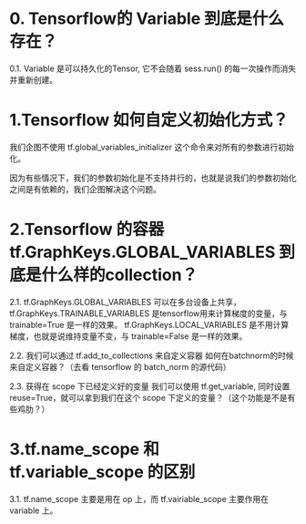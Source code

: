 # 0. Tensorflow的 Variable 到底是什么存在？

0.1. Variable 是可以持久化的Tensor, 它不会随着 sess.run() 的每一次操作而消失并重新创建。

# 1.Tensorflow 如何自定义初始化方式？
 
我们企图不使用 tf.global_variables_initializer 这个命令来对所有的参数进行初始化。

因为有些情况下，我们的参数初始化是不支持并行的，也就是说我们的参数初始化之间是有依赖的，我们企图解决这个问题。

# 2.Tensorflow 的容器 tf.GraphKeys.GLOBAL_VARIABLES 到底是什么样的collection？

2.1. tf.GraphKeys.GLOBAL_VARIABLES 可以在多台设备上共享，
tf.GraphKeys.TRAINABLE_VARIABLES 是tensorflow用来计算梯度的变量，与trainable=True 是一样的效果。
tf.GraphKeys.LOCAL_VARIABLES 是不用计算梯度，也就是说维持变量不变，与 trainable=False 是一样的效果。

2.2. 我们可以通过 tf.add_to_collections 来自定义容器
如何在batchnorm的时候来自定义容器？（去看 tensorflow 的 batch_norm 的源代码）

2.3. 获得在 scope 下已经定义好的变量
我们可以使用 tf.get_variable, 同时设置 reuse=True，就可以拿到我们在这个 scope 下定义的变量？（这个功能是不是有些鸡肋？）

# 3.tf.name_scope 和 tf.variable_scope 的区别

3.1. tf.name_scope 主要是用在 op 上，而 tf.vairiable_scope 主要作用在 variable 上。

